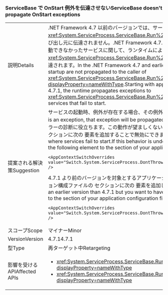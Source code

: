 ### <a name="servicebase-doesnt-propagate-onstart-exceptions"></a><span data-ttu-id="5ed3f-101">ServiceBase で OnStart 例外を伝達させない</span><span class="sxs-lookup"><span data-stu-id="5ed3f-101">ServiceBase doesn't propagate OnStart exceptions</span></span>

|   |   |
|---|---|
|<span data-ttu-id="5ed3f-102">説明</span><span class="sxs-lookup"><span data-stu-id="5ed3f-102">Details</span></span>|<span data-ttu-id="5ed3f-103">.NET Framework 4.7 以前のバージョンでは、サービスの起動時にスローされた例外は、<xref:System.ServiceProcess.ServiceBase.Run%2A?displayProperty=nameWithType> の呼び出し元に伝達されません。.NET Framework 4.7.1 を対象とするアプリケーションから、起動できなかったサービスに関して、ランタイムによって例外が <xref:System.ServiceProcess.ServiceBase.Run%2A?displayProperty=nameWithType> に伝達されます。</span><span class="sxs-lookup"><span data-stu-id="5ed3f-103">In the .NET Framework 4.7 and earlier versions, exceptions thrown on service startup are not propagated to the caller of <xref:System.ServiceProcess.ServiceBase.Run%2A?displayProperty=nameWithType>.Starting with applications that target the .NET Framework 4.7.1, the runtime propagates exceptions to <xref:System.ServiceProcess.ServiceBase.Run%2A?displayProperty=nameWithType> for services that fail to start.</span></span>|
|<span data-ttu-id="5ed3f-104">提案される解決策</span><span class="sxs-lookup"><span data-stu-id="5ed3f-104">Suggestion</span></span>|<span data-ttu-id="5ed3f-105">サービスの起動時、例外が存在する場合、その例外は伝達されます。</span><span class="sxs-lookup"><span data-stu-id="5ed3f-105">On service start, if there is an exception, that exception will be propagated.</span></span> <span data-ttu-id="5ed3f-106">この情報は、サービスが起動できないエラーの診断に役立ちます。この動作が望ましくない場合、アプリケーション構成ファイルの <runtime> セクションに次の <AppContextSwitchOverrides> 要素を追加することで無効にできます。</span><span class="sxs-lookup"><span data-stu-id="5ed3f-106">This should help diagnose cases where services fail to start.If this behavior is undesirable, you can opt out of it by adding the following <AppContextSwitchOverrides> element to the <runtime> section of your application configuration file:</span></span><pre><code class="language-xml">&lt;AppContextSwitchOverrides value=&quot;Switch.System.ServiceProcess.DontThrowExceptionsOnStart=true&quot; /&gt;&#13;&#10;</code></pre><span data-ttu-id="5ed3f-107">4.7.1 より前のバージョンを対象とするアプリケーションでこの動作を望む場合、アプリケーション構成ファイルの <runtime> セクションに次の <AppContextSwitchOverrides> 要素を追加してください。</span><span class="sxs-lookup"><span data-stu-id="5ed3f-107">If your application targets an earlier version than 4.7.1 but you want to have this behavior, add the following <AppContextSwitchOverrides> element to the <runtime> section of your application configuration file:</span></span><pre><code class="language-xml">&lt;AppContextSwitchOverrides value=&quot;Switch.System.ServiceProcess.DontThrowExceptionsOnStart=false&quot; /&gt;&#13;&#10;</code></pre>|
|<span data-ttu-id="5ed3f-108">スコープ</span><span class="sxs-lookup"><span data-stu-id="5ed3f-108">Scope</span></span>|<span data-ttu-id="5ed3f-109">マイナー</span><span class="sxs-lookup"><span data-stu-id="5ed3f-109">Minor</span></span>|
|<span data-ttu-id="5ed3f-110">Version</span><span class="sxs-lookup"><span data-stu-id="5ed3f-110">Version</span></span>|<span data-ttu-id="5ed3f-111">4.7.1</span><span class="sxs-lookup"><span data-stu-id="5ed3f-111">4.7.1</span></span>|
|<span data-ttu-id="5ed3f-112">型</span><span class="sxs-lookup"><span data-stu-id="5ed3f-112">Type</span></span>|<span data-ttu-id="5ed3f-113">再ターゲット中</span><span class="sxs-lookup"><span data-stu-id="5ed3f-113">Retargeting</span></span>|
|<span data-ttu-id="5ed3f-114">影響を受ける API</span><span class="sxs-lookup"><span data-stu-id="5ed3f-114">Affected APIs</span></span>|<ul><li><xref:System.ServiceProcess.ServiceBase.Run(System.ServiceProcess.ServiceBase)?displayProperty=nameWithType></li><li><xref:System.ServiceProcess.ServiceBase.Run(System.ServiceProcess.ServiceBase[])?displayProperty=nameWithType></li></ul>|

